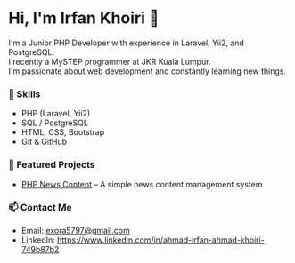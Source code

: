 # Hi, I'm Irfan Khoiri 👋

I'm a Junior PHP Developer with experience in Laravel, Yii2, and PostgreSQL.  
I recently a MySTEP programmer at JKR Kuala Lumpur.  
I'm passionate about web development and constantly learning new things.

### 🚀 Skills
- PHP (Laravel, Yii2)
- SQL / PostgreSQL
- HTML, CSS, Bootstrap
- Git & GitHub

### 📂 Featured Projects
- [PHP News Content](https://github.com/irfankhoiri/laravel-cms) – A simple news content management system


### 📫 Contact Me
- Email: exora5797@gmail.com
- LinkedIn: https://www.linkedin.com/in/ahmad-irfan-ahmad-khoiri-749b87b2

<!---
irfankhoiri/irfankhoiri is a ✨ special ✨ repository because its `README.md` (this file) appears on your GitHub profile.
You can click the Preview link to take a look at your changes.
--->
